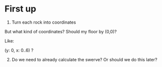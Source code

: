 # First up

1. Turn each rock into coordinates

But what kind of coordinates? Should my floor by (0,0)?

Like:

(y: 0, x: 0..6) ?

2. Do we need to already calculate the swerve? Or should we do this later?
